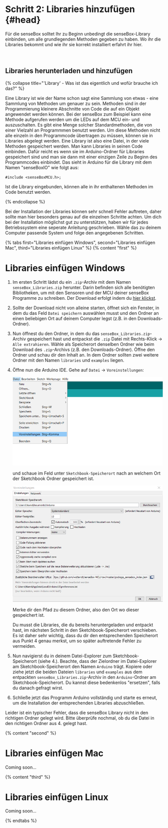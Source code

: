 # Schritt 2: Libraries hinzufügen {#head}

<div class="description">Für die senseBox solltet Ihr zu Beginn unbedingt die senseBox-Library einbinden, um alle grundlegenden Methoden gegeben zu haben. Wo ihr die Libraries bekommt und wie ihr sie korrekt installiert erfahrt ihr hier.</div>
<div class="line">
    <br>
    <br>
</div>

## Libraries herunterladen und hinzufügen

{% collapse title="'Library' - Was ist das eigentlich und wofür brauche ich das?" %}

Eine Library ist wie der Name schon sagt eine Sammlung von etwas - eine Sammlung von Methoden um genauer zu sein. Methoden sind in der Programmierung kleinere Abschnitte von Code die auf ein Objekt angewendet werden können. 
Bei der senseBox zum Beispiel kann eine Methode aufgerufen werden um die LEDs auf dem MCU ein- und auszuschalten. Es gibt eine Menge solcher Standardmethoden, die von einer Vielzahl an Programmmen benutzt werden. Um diese Methoden nicht alle einzeln in den Programmcode übertragen zu müssen, können sie in Libraries abgelegt werden. 
Eine Library ist also eine Datei, in der viele Methoden gespeichert werden. Man kann Libraries in seinen Code einbinden. Dafür reicht es wenn sie im Arduino-Ordner für Libraries gespeichert sind und man sie dann mit einer einzigen Zeile zu Beginn des Programmcodes einbindet. Das sieht in Arduino für die Library mit dem Namen "senseBoxIO" wie folgt aus: 

```arduino
#include <senseBoxMCU.h>;
```

Ist die Library eingebunden, können alle in ihr enthaltenen Methoden im Code benutzt werden. 

{% endcollapse %}


Bei der Installation der Libraries können sehr schnell Fehler auftreten, daher sollte man hier besonders genau auf die einzelnen Schritte achten. Um dich bei der Installation möglichst gut zu unterstützen, haben wir für jedes Betriebssystem eine seperate Anleitung geschrieben.
Wähle das zu deinem Computer passende System und folge den angegebenen Schritten.


{% tabs first="Libraries einfügen Windows", second="Libraries einfügen Mac", third="Libraries einfügen Linux" %}
{% content "first" %}
# Libraries einfügen Windows

1. Im ersten Schritt lädst du ein `.zip`-Archiv mit dem Namen `senseBox_Libraries.zip` herunter. Darin befinden sich alle benötigten Bibliotheken, um mit den Sensoren und der MCU deiner senseBox Programme zu schreiben. Der Download erfolgt indem du [hier klickst](https://github.com/sensebox/resources/raw/master/libraries/senseBox_Libraries.zip).

2. Sollte der Download nicht von alleine starten, öffnet sich ein Fenster, in dem du das Feld ``Datei speichern`` auswählen musst und den Ordner an einen beliebigen Ort auf deinem Computer legst (z.B. in den Downloads-Ordner).

3. Nun öffnest du den Ordner, in dem du das `senseBox_Libraries.zip`-Archiv gespeichert hast und entpackst die `.zip` Datei mit Rechts-Klick -> `Alle extrahieren`. Wähle als Speicherort denselben Ordner wie beim Download des `.zip`-Archivs (z.B. den Downloads-Ordner). Öffne den Ordner und schau dir den Inhalt an. In dem Ordner sollten zwei weitere Ordner mit den Namen `libraries` und `examples` liegen.

4. Öffne nun die Arduino IDE. Gehe auf `Datei` -> `Voreinstellungen`:

    ![Klicke `Datei` und dann `Voreinstellungen`](../pictures/libraries/voreinstellungen_2.PNG)

    und schaue im Feld unter `Sketchbook-Speicherort` nach an welchem Ort der Sketchbook Ordner gespeichert ist. 

    ![Schaue im rot-markierten Feld nach, wo dein Sketchbook-Speicherort ist](../pictures/libraries/voreinstellungen.PNG)

    Merke dir den Pfad zu diesem Ordner, also den Ort wo dieser gespeichert ist.

    <div class="box_warning">
        <i class="fa fa-exclamation-circle fa-fw" aria-hidden="true" style="color: #f0ad4e"></i>
        Du musst die Libraries, die du bereits heruntergeladen und entpackt hast, im nächsten Schritt in den Sketchbook-Speicherort verschieben. Es ist daher sehr wichtig, dass du dir den entsprechenden Speicherort aus Punkt 4 genau merkst, um so später auftretende Fehler zu vermeiden.
    </div>

5. Nun navigierst du in deinem Datei-Explorer zum Sketchbook-Speicherort (siehe 4.). Beachte, dass der Zielordner im Datei-Explorer am Sketchbook-Speicherort den Namen `Arduino` trägt. Kopiere oder ziehe jetzt die beiden Dateien `libraries` und `examples` aus dem entpackten ``senseBox_Libraries.zip``-Archiv in den `Arduino`-Ordner am Sketchbook-Speicherort. Du kannst diese bedenkenlos "ersetzen", falls du danach gefragt wirst.  

6. Schließe jetzt das Programm Arduino vollständig und starte es erneut, um die Installation der entsprechenden Libraries abzuschließen. 


<div class="box_warning">
    <i class="fa fa-exclamation-circle fa-fw" aria-hidden="true" style="color: #f0ad4e"></i>
    Leider ist ein typischer Fehler, dass die senseBox Library nicht in den richtigen Ordner gelegt wird. Bitte überprüfe nochmal, ob du die Datei in den richtigen Ordner aus 4. gelegt hast.
</div>


{% content "second" %}
# Libraries einfügen Mac
Coming soon...

{% content "third" %}
# Libraries einfügen Linux
Coming soon...

{% endtabs %}
